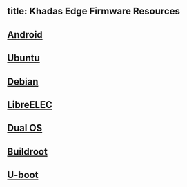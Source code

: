 title: Khadas Edge Firmware Resources
---

## [Android](/edge/FirmwareAndroid.html)
## [Ubuntu](/edge/FirmwareUbuntu.html)
## [Debian](/edge/FirmwareDebian.html)
## [LibreELEC](/edge/FirmwareLibreelec.html)
## [Dual OS](/edge/FirmwareDualos.html)
## [Buildroot](/edge/FirmwareBuildroot.html)
## [U-boot](/edge/FirmwareUboot.html)
